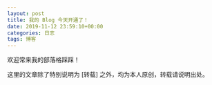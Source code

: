 ```yaml
---
layout: post
title: 我的 Blog 今天开通了！
date: 2019-11-12 23:59:10+00:00
categories: 日志
tags: 博客
---
```


欢迎常来我的部落格踩踩！

这里的文章除了特别说明为 [转载] 之外，均为本人原创，转载请说明出处。


